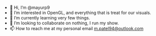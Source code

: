 - 👋 Hi, I’m @mayurp9
- 👀 I’m interested in OpenGL, and everything that is treat for our visuals.
- 🌱 I’m currently learning very few things.
- 💞️ I’m looking to collaborate on nothing, I run my show.
- 📫 How to reach me at my personal email m.patel94@outlook.com

<!---
mayurp9/mayurp9 is a ✨ special ✨ repository because its `README.md` (this file) appears on your GitHub profile.
You can click the Preview link to take a look at your changes.
--->

